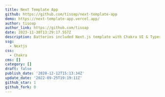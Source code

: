 ```yaml
---
title: Next Template App
github: https://github.com/tisoap/next-template-app
demo: https://next-template-app.vercel.app/
author: tisoap
author_link: https://github.com/tisoap
date: 2023-11-30T13:29:17.557Z
description: Batteries included Next.js template with Chakra UI & Typescript
ssg:
  - Nextjs
css:
  - Chakra
cms: []
category: []
draft: false
publish_date: '2020-12-12T15:13:34Z'
update_date: '2022-09-25T19:19:11Z'
github_star: 1
github_fork: 0
---
```

